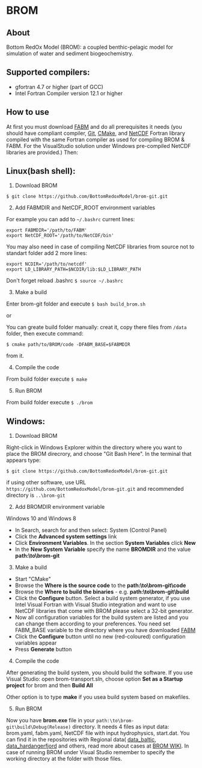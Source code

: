 # BROM
## About
Bottom RedOx Model (BROM): a coupled benthic-pelagic model for simulation of water and sediment biogeochemistry.

## Supported compilers:
* gfortran 4.7 or higher (part of GCC)
* Intel Fortran Compiler version 12.1 or higher

## How to use
At first you must download [FABM] and do all prerequisites it needs (you should have compliant compiler, [Git], [CMake], and [NetCDF] Fortran library compiled with the same Fortran compiler as used for compiling BROM & FABM. For the VisualStudio solution under Windows pre-compiled NetCDF libraries are provided.) Then:

## Linux(bash shell):
1. Download BROM

  `$ git clone https://github.com/BottomRedoxModel/brom-git.git`

2. Add FABMDIR and NetCDF_ROOT environment variables

  For example you can add to `~/.bashrc` current lines:

  ```
  export FABMDIR='/path/to/FABM'
  export NetCDF_ROOT='/path/to/NetCDF/bin'
  ```

  You may also need in case of compiling NetCDF libraries from source not to standart folder add 2 more lines:

  ```
  export NCDIR='/path/to/netcdf'
  export LD_LIBRARY_PATH=$NCDIR/lib:$LD_LIBRARY_PATH
  ```

  Don't forget reload .bashrc `$ source ~/.bashrc`

3. Make a build 

  Enter brom-git folder and execute `$ bash build_brom.sh`

  or

  You can greate build folder manually: creat it, copy there files from `/data` folder, then execute command:

  `$ cmake path/to/BROM/code -DFABM_BASE=$FABMDIR`

  from it.

4. Compile the code

  From build folder execute `$ make`

5. Run BROM

  From build folder execute `$ ./brom`

## Windows:

1. Download BROM

  Right-click in Windows Explorer within the directory where you want to place the BROM direcrory, and choose "Git Bash Here". In the terminal that appears type:

  `$ git clone https://github.com/BottomRedoxModel/brom-git.git`

  if using other software, use URL `https://github.com/BottomRedoxModel/brom-git.git` and recommended directory is `..\brom-git`

2. Add BROMDIR environment variable

  Windows 10 and Windows 8

  * In Search, search for and then select: System (Control Panel)
  * Click the **Advanced system settings** link
  * Click **Environment Variables**. In the section **System Variables** click **New**
  * In the **New System Variable** specify the name **BROMDIR** and the value **path:\to\brom-git**

3. Make a build

  * Start "CMake"
  * Browse the **Where is the source code** to the **path:\to\brom-git\code**
  * Browse the **Where to build the binaries** - e.g. **path:\to\brom-git\build**
  * Click the **Configure** button. Select a build system generator, if you use Intel Visual Fortran with Visual Studio integration and want to use NetCDF libraries that come with BROM please select a 32-bit generator.
  * Now all configuration variables for the build system are listed and you can change them according to your preferences. You need set FABM_BASE variable to the directory where you have downloaded [FABM]
  * Click the **Configure** button until no new (red-coloured) configuration variables appear
  * Press **Generate** button

4. Compile the code

  After generating the build system, you should build the software. 
  If you use Visual Studio: open brom-transport.sln, choose option **Set as a Startup project** for brom and then **Build All**
  
  Other option is to type **make** if you usea build system based on makefiles.

5. Run BROM

  Now you have **brom.exe** file in your `path:\to\brom-git\build\Debug(Release)` directory. It needs 4 files as input data: brom.yaml, fabm.yaml, NetCDF file with input hydrophysics, start.dat. You can find it in the repositories with Regional data( 
  [data_baltic](https://github.com/BottomRedoxModel/data_baltic), [data_hardangerfjord](https://github.com/BottomRedoxModel/data_hardangerfjord) and others, read more about cases at [BROM WIKI](https://github.com/BottomRedoxModel/Wiki/wiki). In case of running BROM under Visual Studio remember to specify the working directory at the folder with those files.

[Git]:https://git-scm.com/downloads
[FABM]:http://fabm.net
[CMake]:https://cmake.org/
[NetCDF]:http://www.unidata.ucar.edu/software/netcdf/docs/getting_and_building_netcdf.html
